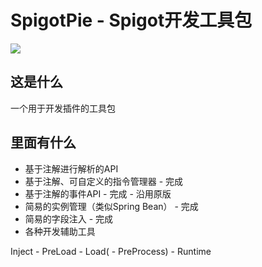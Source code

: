 # SpigotPie - Spigot开发工具包
[![](https://jitpack.io/v/jingwenMC/SpigotPie.svg)](https://jitpack.io/#jingwenMC/SpigotPie)

## 这是什么
一个用于开发插件的工具包

## 里面有什么
- 基于注解进行解析的API
- 基于注解、可自定义的指令管理器 - 完成
- 基于注解的事件API - 完成 - 沿用原版
- 简易的实例管理（类似Spring Bean） - 完成
- 简易的字段注入 - 完成
- 各种开发辅助工具

Inject - PreLoad - Load( - PreProcess) - Runtime